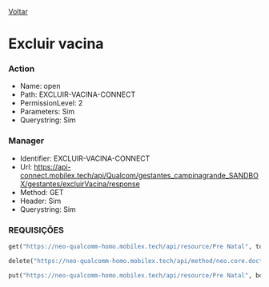 [Voltar](./consultavacina.md)
# Excluir vacina
### Action
- Name: open
- Path: EXCLUIR-VACINA-CONNECT
- PermissionLevel: 2
- Parameters: Sim
- Querystring: Sim

### Manager
- Identifier: EXCLUIR-VACINA-CONNECT
- Url: https://api-connect.mobilex.tech/api/Qualcom/gestantes_campinagrande_SANDBOX/gestantes/excluirVacina/response
- Method: GET
- Header: Sim
- Querystring: Sim

### REQUISIÇÕES
~~~ python
get("https://neo-qualcomm-homo.mobilex.tech/api/resource/Pre Natal", token)# filters de email

delete("https://neo-qualcomm-homo.mobilex.tech/api/method/neo.core.doctype.childapi.api.handler", body, token)

put("https://neo-qualcomm-homo.mobilex.tech/api/resource/Pre Natal", body, token)
~~~